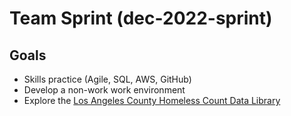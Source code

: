 # Team Sprint (dec-2022-sprint)

## Goals
- Skills practice (Agile, SQL, AWS, GitHub)
- Develop a non-work work environment
- Explore the [Los Angeles County Homeless Count Data Library](https://economicrt.org/publication/los-angeles-county-homeless-count-data-library/)
